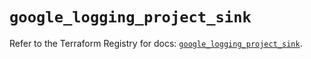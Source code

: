 # `google_logging_project_sink`

Refer to the Terraform Registry for docs: [`google_logging_project_sink`](https://registry.terraform.io/providers/hashicorp/google/6.28.0/docs/resources/logging_project_sink).
